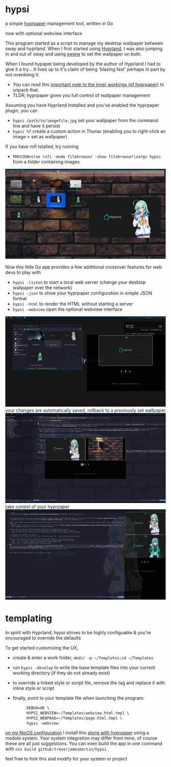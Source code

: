 # hypsi
a simple [hyprpaper](https://wiki.hyprland.org/Hypr-Ecosystem/hyprpaper/) management tool, written in Go

now with optional webview interface

This program started as a script to manage my desktop wallpaper between sway and hyprland. When I first started using [Hyprland](https://www.hyprland.org/), I was also jumping in and out of sway and using [swww](https://github.com/LGFae/swww) to set the wallpaper on both.

When I found hypaper being developed by the author of Hyprland I had to give it a try... It lives up to it's claim of being 'blazing fast' perhaps in part by not overdoing it.
- You can read this [important note to the inner workings (of hyprpaper)](https://github.com/hyprwm/hyprpaper#important-note-to-the-inner-workings) to unpack that.
- TLDR; hyprpaper gives you full control of wallpaper management

Assuming you have Hyprland installed and you've enabled the hyprpaper plugin, you can
- `hypsi /path/to/imagefile.jpg` set your wallpaper from the command line and have it persist
- `hypsi %f` create a custom action in Thunar (enabling you to right-click an image > set as wallpaper)

If you have rofi istalled, try running
- `PREVIEW=true rofi -mode filebrowser -show filebrowser|xargs hypsi` from a folder containing images

![rofi integration](./rofi-integration.jpg)

Now this little Go app provides a few additional crossover features for web devs to play with
- `hypsi -listen` to start a local web server (change your desktop wallpaper over the network)
- `hypsi -json` to show your hyprpaper configuration in simple JSON format
- `hypsi -html` to render the HTML without starting a server
- `hypsi -webview` open the optional webview interface

![screenshot 3](./screenshot3.jpg)
your changes are automatically saved, rollback to a previously set wallpaper
![screenshot 2](./screenshot2.jpg)
take control of your hyprpaper
![screenshot 1](./screenshot1.jpg)

# templating

In spirit with Hyprland, hypsi strives to be highly configuable & you're encouraged to override the defaults

To get started customizing the UX,
- create & enter a work folder, `mkdir -p ~/Templates;cd ~/Templates`
- run `hypsi -develop` to write the base template files into your current working directory (if they do not already exist)
- to override a linked style or script file, remove the tag and replace it with inline style or script
- finally, point to your template file when launching the program:

            DEBUG=OK \
            HYPSI_WEBVIEW=~/Templates/webview.html.tmpl \
            HYPSI_WEBPAGE=~/Templates/page.html.tmpl \
            hypsi -webview

[on my NixOS configuration](https://github.com/trevorjamesmartin/nixos-config) I install this [along with hyprpaper](https://github.com/trevorjamesmartin/nixos-config/tree/main/nixos/modules/home-manager/hyprpaper) using a module system. Your system integration may differ from mine, of course these are all just suggestions. You can even build the app in one command with `nix build github:trevorjamesmartin/hypsi`


feel free to fork this and modify for your system or project
